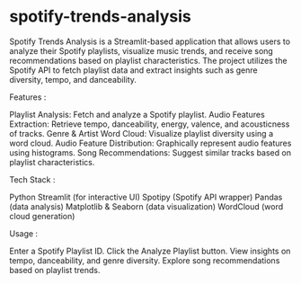 # spotify-trends-analysis
Spotify Trends Analysis is a Streamlit-based application that allows users to analyze their Spotify playlists, visualize music trends, and receive song recommendations based on playlist characteristics. The project utilizes the Spotify API to fetch playlist data and extract insights such as genre diversity, tempo, and danceability.

Features :

Playlist Analysis: Fetch and analyze a Spotify playlist.
Audio Features Extraction: Retrieve tempo, danceability, energy, valence, and acousticness of tracks.
Genre & Artist Word Cloud: Visualize playlist diversity using a word cloud.
Audio Feature Distribution: Graphically represent audio features using histograms.
Song Recommendations: Suggest similar tracks based on playlist characteristics.

Tech Stack :

Python
Streamlit (for interactive UI)
Spotipy (Spotify API wrapper)
Pandas (data analysis)
Matplotlib & Seaborn (data visualization)
WordCloud (word cloud generation)

Usage : 

Enter a Spotify Playlist ID.
Click the Analyze Playlist button.
View insights on tempo, danceability, and genre diversity.
Explore song recommendations based on playlist trends.
